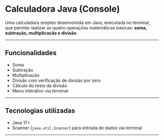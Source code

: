 #  Calculadora Java (Console)

Uma calculadora simples desenvolvida em Java, executada no terminal, que permite realizar as quatro operações matemáticas básicas: **soma, subtração, multiplicação e divisão**.

---

##  Funcionalidades

-  Soma
-  Subtração
-  Multiplicação
-  Divisão com verificação de divisão por zero
-  Cálculo do resto da divisão
-  Menu interativo via terminal

---

##  Tecnologias utilizadas

- Java 17+
- Scanner (`java.util.Scanner`) para entrada de dados via terminal

---
